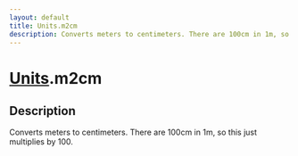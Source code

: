 ```yaml
---
layout: default
title: Units.m2cm
description: Converts meters to centimeters. There are 100cm in 1m, so this just multiplies by 100.
---
```

# [Units]({{site.url}}/Pages/Reference/Units.html).m2cm

## Description
Converts meters to centimeters. There are 100cm in 1m, so this just
multiplies by 100.

